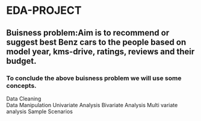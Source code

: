 # EDA-PROJECT
## Buisness problem:Aim is to recommend or suggest best Benz cars to the people based on model year, kms-drive, ratings, reviews and their budget.
### To conclude the above buisness problem we will use some concepts.
Data Cleaning  
Data Manipulation
Univariate Analysis 
Bivariate Analysis 
Multi variate analysis
Sample Scenarios
